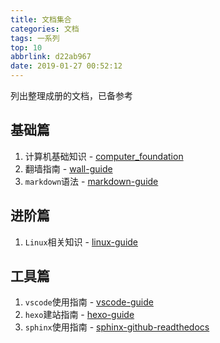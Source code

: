 ```yaml
---
title: 文档集合
categories: 文档
tags: 一系列
top: 10
abbrlink: d22ab967
date: 2019-01-27 00:52:12
---
```


列出整理成册的文档，已备参考

## 基础篇

1. 计算机基础知识 - [computer_foundation](https://zj-computer-foundation.readthedocs.io/zh_CN/latest/)
2. 翻墙指南 - [wall-guide](https://wall-guide.readthedocs.io/zh/latest/)
3. `markdown`语法 - [markdown-guide](https://zj-markdown-guide.readthedocs.io/zh/latest/)

## 进阶篇

1. `Linux`相关知识 - [linux-guide](https://zj-linux-guide.readthedocs.io/zh_CN/latest/)

## 工具篇

1. `vscode`使用指南 - [vscode-guide](https://vscode-guide.readthedocs.io/zh_CN/latest/)
2. `hexo`建站指南 - [hexo-guide](https://hexo-guide.readthedocs.io/zh_CN/latest/)
3. `sphinx`使用指南 - [sphinx-github-readthedocs](https://zj-sphinx-github-readthedocs.readthedocs.io/en/latest/)


